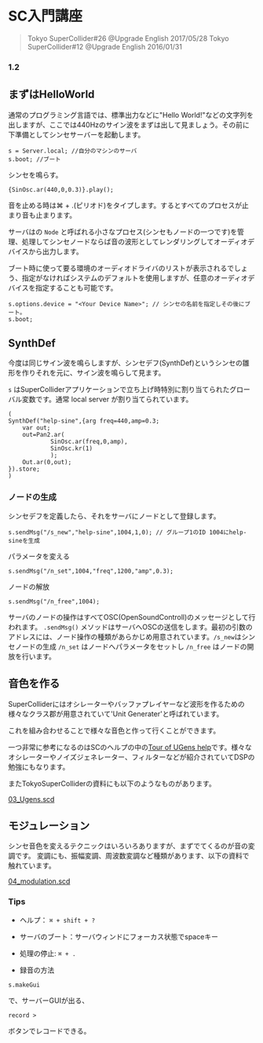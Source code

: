 # SC入門講座

>Tokyo SuperCollider#26 @Upgrade English 2017/05/28
>Tokyo SuperCollider#12 @Upgrade English 2016/01/31

### 1.2



## まずはHelloWorld

通常のプログラミング言語では、標準出力などに"Hello World!"などの文字列を出しますが、ここでは440Hzのサイン波をまずは出して見ましょう。その前に下準備としてシンセサーバーを起動します。

```
s = Server.local; //自分のマシンのサーバ
s.boot; //ブート
```

シンセを鳴らす。

```
{SinOsc.ar(440,0,0.3)}.play();

```

音を止める時は⌘ + .(ピリオド)をタイプします。するとすべてのプロセスが止まり音も止まります。


サーバはの `Node` と呼ばれる小さなプロセス(シンセもノードの一つです)を管理、処理してシンセノードならば音の波形としてレンダリングしてオーディオデバイスから出力します。

ブート時に使って要る環境のオーディオドライバのリストが表示されるでしょう、指定がなければシステムのデフォルトを使用しますが、任意のオーディオデバイスを指定することも可能です。

```
s.options.device = "<Your Device Name>"; // シンセの名前を指定しその後にブート。
s.boot;
```

## SynthDef


今度は同じサイン波を鳴らしますが、シンセデフ(SynthDef)というシンセの雛形を作りそれを元に、サイン波を鳴らして見ます。

`s` はSuperColliderアプリケーションで立ち上げ時特別に割り当てられたグローバル変数です。通常 local server が割り当てられています。

```
(
SynthDef("help-sine",{arg freq=440,amp=0.3;
	var out;
	out=Pan2.ar(
			SinOsc.ar(freq,0,amp),
			SinOsc.kr(1)
			);
	Out.ar(0,out);
}).store;
)
```

### ノードの生成

シンセデフを定義したら、それをサーバにノードとして登録します。

```
s.sendMsg("/s_new","help-sine",1004,1,0); // グループ1のID 1004にhelp-sineを生成
```

パラメータを変える

```
s.sendMsg("/n_set",1004,"freq",1200,"amp",0.3);
```

ノードの解放

```
s.sendMsg("/n_free",1004);
```

サーバのノードの操作はすべてOSC(OpenSoundControll)のメッセージとして行われます。
`.sendMsg()` メソッドはサーバへOSCの送信をします。最初の引数のアドレスには、ノード操作の種類があらかじめ用意されています。`/s_new`はシンセノードの生成 `/n_set` はノードへパラメータをセットし `/n_free` はノードの開放を行います。


## 音色を作る

SuperColliderにはオシレーターやバッファプレイヤーなど波形を作るための様々なクラス郡が用意されていて'Unit Generater'と呼ばれています。

これを組み合わせることで様々な音色と作って行くことができます。

一つ非常に参考になるのはSCのヘルプの中の[Tour of UGens help](http://doc.sccode.org/Guides/Tour_of_UGens.html)です。様々なオシレーターやノイズジェネレーター、フィルターなどが紹介されていてDSPの勉強にもなります。

またTokyoSuperColliderの資料にも以下のようなものがあります。

[03_Ugens.scd](https://github.com/tksupercollider/Meetup_SuperCollider_Studies/blob/master/tkscws_fem160424/03_Ugens.scd)

## モジュレーション

シンセ音色を変えるテクニックはいろいろありますが、まずでてくるのが音の変調です。
変調にも、振幅変調、周波数変調など種類があります、以下の資料で触れています。

[04_modulation.scd](https://github.com/tksupercollider/Meetup_SuperCollider_Studies/blob/master/tkscws_fem160424/04_modulation.scd#L6)








### Tips

- ヘルプ： `⌘ + shift + ?`

- サーバのブート：サーバウィンドにフォーカス状態でspaceキー

- 処理の停止: `⌘ + .`


- 録音の方法

```
s.makeGui

```

で、サーバーGUIが出る、

`record >`

ボタンでレコードできる。
